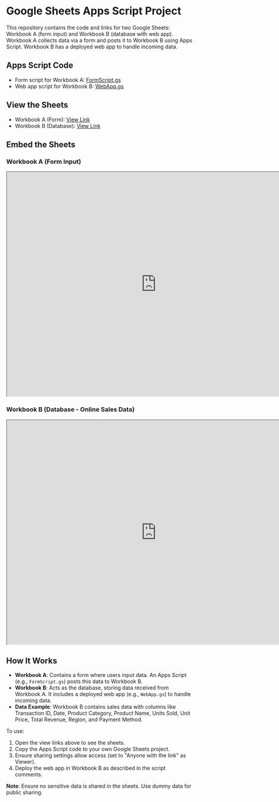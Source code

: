 # Google Sheets Apps Script Project

This repository contains the code and links for two Google Sheets: Workbook A (form input) and Workbook B (database with web app). Workbook A collects data via a form and posts it to Workbook B using Apps Script. Workbook B has a deployed web app to handle incoming data.

## Apps Script Code
- Form script for Workbook A: [FormScript.gs](Userformscript.gs)
- Web app script for Workbook B: [WebApp.gs](Webappscript.gs)

## View the Sheets
- Workbook A (Form): [View Link](https://docs.google.com/spreadsheets/d/1XDsfI5EPZsa5frLXL4JTmWJIcmed0X2Q59iwye6hSHw/edit?usp=sharing)
- Workbook B (Database): [View Link](https://docs.google.com/spreadsheets/d/1nR1XPxWwaCvaRCSZS6jI8TJZ6hJOK-lRO5mX59FV81s/edit?usp=sharing)

## Embed the Sheets
### Workbook A (Form Input)
<iframe src="https://docs.google.com/spreadsheets/d/1XDsfI5EPZsa5frLXL4JTmWJIcmed0X2Q59iwye6hSHw/edit?usp=sharing" width="800" height="600"></iframe>

### Workbook B (Database - Online Sales Data)
<iframe src="https://docs.google.com/spreadsheets/d/1nR1XPxWwaCvaRCSZS6jI8TJZ6hJOK-lRO5mX59FV81s/edit?usp=sharing" width="800" height="600"></iframe>

## How It Works
- **Workbook A**: Contains a form where users input data. An Apps Script (e.g., `FormScript.gs`) posts this data to Workbook B.
- **Workbook B**: Acts as the database, storing data received from Workbook A. It includes a deployed web app (e.g., `WebApp.gs`) to handle incoming data.
- **Data Example**: Workbook B contains sales data with columns like Transaction ID, Date, Product Category, Product Name, Units Sold, Unit Price, Total Revenue, Region, and Payment Method.

To use:
1. Open the view links above to see the sheets.
2. Copy the Apps Script code to your own Google Sheets project.
3. Ensure sharing settings allow access (set to "Anyone with the link" as Viewer).
4. Deploy the web app in Workbook B as described in the script comments.

**Note**: Ensure no sensitive data is shared in the sheets. Use dummy data for public sharing.
